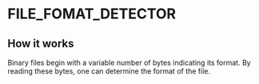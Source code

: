 # FILE_FOMAT_DETECTOR

## How it works

Binary files begin with a variable number of bytes indicating its format.
By reading these bytes, one can determine the format of the file.
